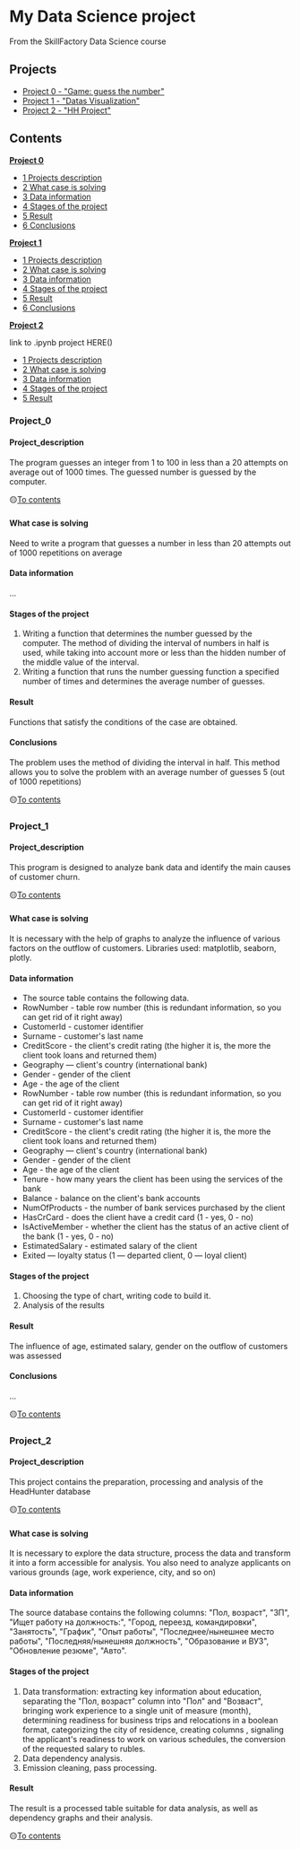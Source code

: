 # My Data Science project
From the SkillFactory Data Science course

## Projects

* [Project 0 - "Game: guess the number"](https://github.com/mLiverinova/sf_data_science/blob/main/Project%200)
* [Project 1 - "Datas Visualization"](https://github.com/mLiverinova/sf_data_science/blob/main/Project%201.ipynb)
* [Project 2 - "HH Project"]()

## Сontents

[__Project 0__](https://github.com/mLiverinova/sf_data_science/blob/main/Project%200)
-    [1 Projects description](https://github.com/mLiverinova/sf_data_science/blob/main/README.md#project_description)
-    [2 What case is solving](https://github.com/mLiverinova/sf_data_science/blob/main/README.md#what-case-is-solving)
-    [3 Data information](https://github.com/mLiverinova/sf_data_science/blob/main/README.md#data-information)
-    [4 Stages of the project](https://github.com/mLiverinova/sf_data_science/blob/main/README.md#stages-of-the-project)
-    [5 Result](https://github.com/mLiverinova/sf_data_science/blob/main/README.md#result)
-    [6 Conclusions](https://github.com/mLiverinova/sf_data_science/blob/main/README.md#conclusions)

[__Project 1__](https://github.com/mLiverinova/sf_data_science/blob/main/Project%201.ipynb)
-    [1 Projects description](https://github.com/mLiverinova/sf_data_science/blob/main/README.md#project_description-1)
-    [2 What case is solving](https://github.com/mLiverinova/sf_data_science/blob/main/README.md#what-case-is-solving-1)
-    [3 Data information](https://github.com/mLiverinova/sf_data_science/blob/main/README.md#data-information-1)
-    [4 Stages of the project](https://github.com/mLiverinova/sf_data_science/blob/main/README.md#stages-of-the-project-1)
-    [5 Result](https://github.com/mLiverinova/sf_data_science/blob/main/README.md#result-1)
-    [6 Conclusions](https://github.com/mLiverinova/sf_data_science/blob/main/README.md#conclusions-1)

[__Project 2__](https://github.com/mLiverinova/sf_data_science/edit/main/README.md#project_2)

link to .ipynb project HERE()

-    [1 Projects description](https://github.com/mLiverinova/sf_data_science/blob/main/README.md#project_description-2)
-    [2 What case is solving](https://github.com/mLiverinova/sf_data_science/blob/main/README.md#what-case-is-solving-2)
-    [3 Data information](https://github.com/mLiverinova/sf_data_science/blob/main/README.md#data-information-2)
-    [4 Stages of the project](https://github.com/mLiverinova/sf_data_science/blob/main/README.md#stages-of-the-project-2)
-    [5 Result](https://github.com/mLiverinova/sf_data_science/blob/main/README.md#result-2)

### Project_0

#### Project_description
The program guesses an integer from 1 to 100 in less than a 20 attempts on average out of 1000 times. The guessed number is guessed by the computer.

:yellow_circle:[To contents](https://github.com/mLiverinova/sf_data_science/blob/main/README.md#сontents)

#### What case is solving
Need to write a program that guesses a number in less than 20 attempts out of 1000 repetitions on average

#### Data information 
...

#### Stages of the project
1. Writing a function that determines the number guessed by the computer. The method of dividing the interval of numbers in half is used, while taking into account more or less than the hidden number of the middle value of the interval.
2. Writing a function that runs the number guessing function a specified number of times and determines the average number of guesses.

#### Result
Functions that satisfy the conditions of the case are obtained.

#### Conclusions
The problem uses the method of dividing the interval in half. This method allows you to solve the problem with an average number of guesses 5 (out of 1000 repetitions)

:yellow_circle:[To contents](https://github.com/mLiverinova/sf_data_science/blob/main/README.md#сontents)

### Project_1

#### Project_description
This program is designed to analyze bank data and identify the main causes of customer churn.

:yellow_circle:[To contents](https://github.com/mLiverinova/sf_data_science/blob/main/README.md#сontents)

#### What case is solving
It is necessary with the help of graphs to analyze the influence of various factors on the outflow of customers. Libraries used: matplotlib, seaborn, plotly.

#### Data information 
- The source table contains the following data.
- RowNumber - table row number (this is redundant information, so you can get rid of it right away)
- CustomerId - customer identifier
- Surname - customer's last name
- CreditScore - the client's credit rating (the higher it is, the more the client took loans and returned them)
- Geography — client's country (international bank)
- Gender - gender of the client
- Age - the age of the client
- RowNumber - table row number (this is redundant information, so you can get rid of it right away)
- CustomerId - customer identifier
- Surname - customer's last name
- CreditScore - the client's credit rating (the higher it is, the more the client took loans and returned them)
- Geography — client's country (international bank)
- Gender - gender of the client
- Age - the age of the client
- Tenure - how many years the client has been using the services of the bank
- Balance - balance on the client's bank accounts
- NumOfProducts - the number of bank services purchased by the client
- HasCrCard - does the client have a credit card (1 - yes, 0 - no)
- IsActiveMember - whether the client has the status of an active client of the bank (1 - yes, 0 - no)
- EstimatedSalary - estimated salary of the client
- Exited — loyalty status (1 — departed client, 0 — loyal client)

#### Stages of the project
1. Choosing the type of chart, writing code to build it.
2. Analysis of the results

#### Result
The influence of age, estimated salary, gender on the outflow of customers was assessed

#### Conclusions
...

:yellow_circle:[To contents](https://github.com/mLiverinova/sf_data_science/blob/main/README.md#сontents)

### Project_2

#### Project_description
This project contains the preparation, processing and analysis of the HeadHunter database

:yellow_circle:[To contents](https://github.com/mLiverinova/sf_data_science/blob/main/README.md#сontents)

#### What case is solving
It is necessary to explore the data structure, process the data and transform it into a form accessible for analysis. You also need to analyze applicants on various grounds (age, work experience, city, and so on)

#### Data information 
The source database contains the following columns: "Пол, возраст", "ЗП", "Ищет работу на должность:", "Город, переезд, командировки", "Занятость", "График", "Опыт работы", "Последнее/нынешнее место работы", "Последняя/нынешняя должность", "Образование и ВУЗ", "Обновление резюме", "Авто".

#### Stages of the project
1. Data transformation: extracting key information about education, separating the "Пол, возраст" column into "Пол" and "Возваст", bringing work experience to a single unit of measure (month), determining readiness for business trips and relocations in a boolean format, categorizing the city of residence, creating columns , signaling the applicant's readiness to work on various schedules, the conversion of the requested salary to rubles.
2. Data dependency analysis.
3. Emission cleaning, pass processing.

#### Result
The result is a processed table suitable for data analysis, as well as dependency graphs and their analysis.


:yellow_circle:[To contents](https://github.com/mLiverinova/sf_data_science/blob/main/README.md#сontents)


